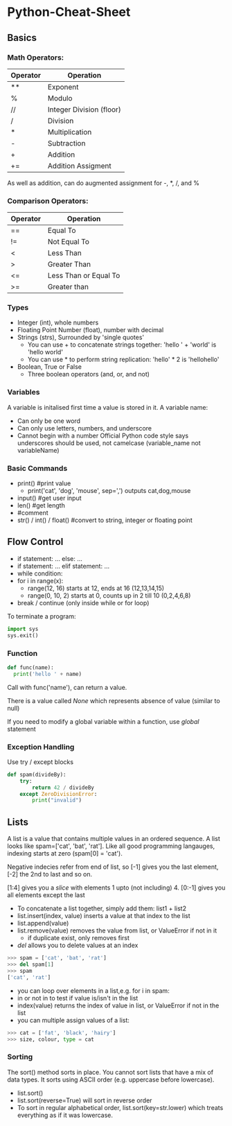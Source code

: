 # Python-Cheat-Sheet

## Basics 

### Math Operators:

| Operator  | Operation |
| --------- | --------- |
| **        | Exponent  |
| %         | Modulo    |
| //        | Integer Division (floor)  |
| /         | Division  |
| *         | Multiplication  |
| -         | Subtraction  |
| +         | Addition |
| += | Addition Assigment |

As well as addition, can do augmented assignment for -, *, /, and %

### Comparison Operators:

| Operator  | Operation |
| --------- | --------- |
| ==  | Equal To |
| !=  | Not Equal To |
| <  | Less Than |
| >  | Greater Than |
| <=  | Less Than or Equal To |
| >=  | Greater than |


### Types
- Integer (int), whole numbers
- Floating Point Number (float), number with decimal
- Strings (strs), Surrounded by 'single quotes'
  - You can use + to concatenate strings together: 'hello ' + 'world' is 'hello world'
  - You can use * to perform string replication: 'hello' * 2 is 'hellohello'
- Boolean, True or False
  - Three boolean operators (and, or, and not)

  

### Variables
A variable is initalised first time a value is stored in it. A variable name:
- Can only be one word
- Can only use letters, numbers, and underscore 
- Cannot begin with a number
Official Python code style says underscores should be used, not camelcase (variable_name not variableName) 

### Basic Commands
- print()   #print value
  - print('cat', 'dog', 'mouse', sep=',') outputs cat,dog,mouse
- input()   #get user input
- len()     #get length 
- #comment
- str() / int() / float()     #convert to string, integer or floating point

## Flow Control
- if statement:
    ...
  else:
    ...
- if statement:
    ...
  elif statement:
    ...
- while condition:
- for i in range(x):
  - range(12, 16) starts at 12, ends at 16 (12,13,14,15)
  - range(0, 10, 2) starts at 0, counts up in 2 till 10 (0,2,4,6,8)
- break / continue (only inside while or for loop)

To terminate a program: 
```python
import sys
sys.exit()
```
### Function 

```python
def func(name):
  print('hello ' + name)
```
Call with func('name'), can return a value. 

There is a value called *None* which represents absence of value (similar to null)
 
If you need to modify a global variable within a function, use *global* statement

### Exception Handling
Use try / except blocks
```python
def spam(divideBy):
    try:
        return 42 / divideBy
    except ZeroDivisionError:
        print("invalid")
```

## Lists

A list is a value that contains multiple values in an ordered sequence. A list looks like spam=['cat', 'bat', 'rat'].
Like all good programming langauges, indexing starts at zero (spam[0] = 'cat').

Negative indecies refer from end of list, so [-1] gives you the last element, [-2] the 2nd to last and so on.

[1:4] gives you a *slice* with elements 1 upto (not including) 4.
[0:-1] gives you all elements except the last

- To concatenate a list together, simply add them: list1 + list2
- list.insert(index, value) inserts a value at that index to the list
- list.append(value)
- list.remove(value) removes the value from list, or ValueError if not in it
  - if duplicate exist, only removes first
- *del* allows you to delete values at an index
```python
>>> spam = ['cat', 'bat', 'rat']
>>> del spam[1]
>>> spam
['cat', 'rat']
```
- you can loop over elements in a list,e.g.  for i in spam:
- in or not in to test if value is/isn't in the list
- index(value) returns the index of value in list, or ValueError if not in the list
- you can multiple assign values of a list: 
```python
>>> cat = ['fat', 'black', 'hairy']
>>> size, colour, type = cat
```
### Sorting
The sort() method sorts in place. You cannot sort lists that have a mix of data types. It sorts using ASCII order (e.g. uppercase before lowercase).
- list.sort()
- list.sort(reverse=True) will sort in reverse order
- To sort in regular alphabetical order, list.sort(key=str.lower) which treats everything as if it was lowercase.
